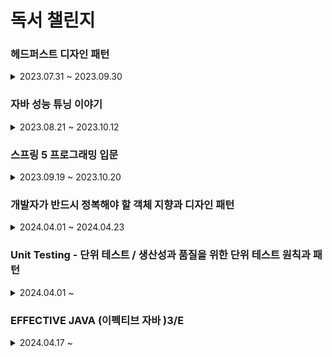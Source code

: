 # 독서 챌린지

### 헤드퍼스트 디자인 패턴

<details>

<summary>2023.07.31 ~ 2023.09.30</summary>

- [1일차 : 2023-07-31 (독서 전략 , 다짐) ](src/main/헤드퍼스트/1일차/1일차.md)
- [2일차 : 2023-08-01 (p.26 ~ 40) / 디자인패턴 소개 , 전략 패턴 ](src/main/헤드퍼스트/2일차/2일차.md)
- [3일차 : 2023-08-02 (p.41 ~ 55) / 인터페이스 설계 , 캡술화 ](src/main/헤드퍼스트/3일차/3일차.md)
- [4일차 : 2023-08-03 (p.56~ 69) / 전략패턴 , 상속보다는 구성](src/main/헤드퍼스트/4일차/4일차.md)
- [5일차 : 2023-08-04 (p.70~86) / 옵저버패턴 이해하기 ](src/main/헤드퍼스트/5일차/5일차.md)
- [6일차 : 2023-08-05 (p.87~101) / 옵저버패턴 구현  ](src/main/헤드퍼스트/6일차/6일차.md)
- [7일차 : 2023-08-07 (p.102~113) / 옵저버패턴 예시 , 푸시 & 풀 방식 ](src/main/헤드퍼스트/7일차/7일차.md)
- [8일차 : 2023-08-08 (p.114~125) / 데코레이퍼 패턴 소개 , OCP ](src/main/헤드퍼스트/8일차/8일차.md)
- [9일차 : 2023-08-09 (p.126~139) / 데코레이퍼 패턴 코드 예시  ](src/main/헤드퍼스트/9일차/9일차.md)
- [10일차 : 2023-08-10 (p.140~152) / 팩토리 패턴 소개  ](src/main/헤드퍼스트/10일차/10일차.md)
- [11일차 : 2023-08-11 (p.153~165) / 팩토리 패턴 예시 (피자 가게)  ](src/main/헤드퍼스트/11일차/11일차.md)
- [12일차 : 2023-08-12 (p.166~179) / 팩토리 패턴 객체 의존성 , 의존 관계 역전 원칙 DIP  ](src/main/헤드퍼스트/12일차/12일차.md)
- [13일차 : 2023-08-14 (p.180~189) / 추상 팩토리 도입  ](src/main/헤드퍼스트/13일차/13일차.md)
- [14일차 : 2023-08-15 (p.190~204) / 팩토리 메서드 패턴과 추상 팩토리 패턴  ](src/main/헤드퍼스트/14일차/14일차.md)
- [15일차 : 2023-08-16 (p.205~216) / 싱글톤 패턴 소개 (getInstance ,이른 초기화 , DCL)  ](src/main/헤드퍼스트/15일차/15일차.md)
- [16일차 : 2023-08-17 (p.217~226) / 싱글톤 패턴 정리  ](src/main/헤드퍼스트/16일차/16일차.md)
- [17일차 : 2023-08-18 (p.227~239) / 커맨드 패턴 소개   ](src/main/헤드퍼스트/17일차/17일차.md)
- [18일차 : 2023-08-19 (p.240~256) / 커맨드 패턴 구현   ](src/main/헤드퍼스트/18일차/18일차.md)
- [19일차 : 2023-08-21 (p.257~271) / 커맨드 패턴 활용   ](src/main/헤드퍼스트/19일차/19일차.md)
- [20일차 : 2023-08-22 (p.272~283) / 어댑터 패턴 소개  ](src/main/헤드퍼스트/20일차/20일차.md)
- [21일차 : 2023-08-23 (p.284~293) / 실전 어댑터 패턴,Enumeration vs Iterator , fail-fast , 퍼사드 패턴 맛보기  ](src/main/헤드퍼스트/21일차/21일차.md)
- [22일차 : 2023-08-24 (p.294~304) / 퍼사드 패턴 소개 , 최소 지식 원칙  ](src/main/헤드퍼스트/22일차/22일차.md)
- [23일차 : 2023-08-25 (p.305~316) / 퍼사드 패턴 vs 어댑터 패턴 , 템플릿 메소드 패턴 - 알고리즘 캡슐화 하기  ](src/main/헤드퍼스트/23일차/23일차.md)
- [24일차 : 2023-08-26 (p.317~334) / 템플릿 메소드 예시 ,구현  ](src/main/헤드퍼스트/24일차/24일.md)
- [25일차 : 2023-09-04 (p.335~345) / 템플릿 메소드 코드   ](src/main/헤드퍼스트/25일차/25일.md)
- [26일차 : 2023-09-05 (p.346~360) / 반복패턴 캡슐화하기  ](src/main/헤드퍼스트/26일차/26일차.md)
- [27일차 : 2023-09-06 (p.361~373) / Iterator 인터페이스 , 반복자 패턴   ](src/main/헤드퍼스트/27일차/27일차.md)
- [28일차 : 2023-09-07 (p.374~386) / 단일 역할 원칙, 반복자 패턴 코드   ](src/main/헤드퍼스트/28일차/28일차.md)
- [29일차 : 2023-09-08 (p.387~398) / 컴포지트 패턴 정의   ](src/main/헤드퍼스트/29일차/29일차.md)
- [30일차 : 2023-09-09 (p.399~414) / 컴포지트 패턴 구현   ](src/main/헤드퍼스트/30일차/30일차.md)
- [31일차 : 2023-09-11 (p.415~427) / 객체의 상태 바꾸기   ](src/main/헤드퍼스트/31일차/31일차.md)
- [32일차 : 2023-09-12 (p.428~439) / State 인터페이스 , OCP   ](src/main/헤드퍼스트/32일차/32일차.md)
- [33일차 : 2023-09-13 (p.440~452) / 상태 패턴   ](src/main/헤드퍼스트/33일차/33일차.md)
- [34일차 : 2023-09-14 (p.453~463) / 프록시 패턴   ](src/main/헤드퍼스트/34일차/34일차.md)
- [35일차 : 2023-09-15 (p.464~474) / 원격 메소드 - RMI  ](src/main/헤드퍼스트/35일차/35일차.md)
- [36일차 : 2023-09-16 (p.475~488) / 원격 프록시  ](src/main/헤드퍼스트/36일차/36일차.md)
- [37일차 : 2023-09-18 (p.489~502) / 프록시 패턴  ](src/main/헤드퍼스트/37일차/37일차.md)
- [38일차 : 2023-09-19 (p.503~513) / 보호 프록시  ](src/main/헤드퍼스트/38일차/38일차.md)
- [39일차 : 2023-09-20 (p.514~527) / 다양한 프록시 패턴   ](src/main/헤드퍼스트/39일차/39일차.md)
- [40일차 : 2023-09-21 (p.528~539) / 복합 패턴(어댑터 , 데코레이터 ,팩토리)   ](src/main/헤드퍼스트/40일차/40일차.md)
- [41일차 : 2023-09-22 (p.540~553) / 복합 패턴(컴포지트 , 옵저버)   ](src/main/헤드퍼스트/41일차/41일차.md)
- [42일차 : 2023-09-23 (p.554~564) / 복합 패턴 -MVC 패턴 )   ](src/main/헤드퍼스트/42일차/42일차.md)
- [43일차 : 2023-09-25 (p.565~579) / 모델, 뷰 , 컨트롤러 코드)   ](src/main/헤드퍼스트/43일차/43일차.md)
- [44일차 : 2023-09-26 (p.580~598) / BPM ,심박수 제어 코드)   ](src/main/헤드퍼스트/44일차/44일차.md)
- [45일차 : 2023-09-27 (p.599~609) / 디자인 패턴 정의 ,범주)   ](src/main/헤드퍼스트/45일차/45일차.md)
- [46일차 : 2023-09-28 (p.610~621) / 디자인 패턴 사용 지침)   ](src/main/헤드퍼스트/46일차/46일차.md)
- [47일차 : 2023-09-29 (p.622~635) / 다양한 디자인 패턴 (브리지 패턴 , 빌더 패턴)   ](src/main/헤드퍼스트/47일차/47일차.md)
- [48일차 : 2023-09-30 (p.636~649) / 다양한 디자인 패턴 (책임 연쇄, 플라이웨이트 ,인터프리터 ,중재자 , 메멘토 , 비지터 패턴)   ](src/main/헤드퍼스트/48일차/48일차.md)

</details>

### 자바 성능 튜닝 이야기 

<details>
<summary>2023.08.21 ~ 2023.10.12</summary>

- [1일차 : 2023-08-21 (p.1 ~16 ) / 디자인 패턴 꼭 써야 한다.](자바튜닝/1일차/1일차.md)
- [2일차 : 2023-08-22 (p.17 ~ 27 ) / 프로파일링 툴과 System 클래스 ](자바튜닝/2일차/2일차.md)
- [3일차 : 2023-08-23 (p.28 ~ 40 ) / System.currentTimeMillis 와 System.nanoTime  ](자바튜닝/3일차/3일차.md)
- [4일차 : 2023-08-24 (p.41 ~ 48 ) / String 대신 StringBuffer 와 StringBuilder  ](자바튜닝/4일차/4일차.md)
- [5일차 : 2023-08-25 (p.49 ~ 56 ) / String vsStringBuffer vs StringBuilder 응답 속도, 메모리 ,동작 원리  ](자바튜닝/5일차/5일차.md)
- [6일차 : 2023-08-26 (p.57 ~63 ) / Collection 및 Map 인터페이스   ](자바튜닝/6일차/6일차.md)
- [7일차 : 2023-08-28 (p.64 ~86 ) / Set ,List ,Map  구현 클래스 비교   ](자바튜닝/7일차/7일차.md)
- [8일차 : 2023-08-29 (p.87 ~101 ) / 조건문과 반복문에서의 성능   ](자바튜닝/8일차/8일차.md)
- [9일차 : 2023-09-14 (p.103 ~118 ) / static 제대로 사용하기    ](자바튜닝/9일차/9일차.md)
- [10일차 : 2023-09-18(p.119 ~ 132 ) / reflection , Class 정보    ](자바튜닝/10일차/10일차.md)
- [11일차 : 2023-09-19(p.133 ~ 144 ) / java Thread     ](자바튜닝/11일차/11일차.md)
- [12일차 : 2023-09-20(p.145 ~ 160  ) / synchronized 키워드       ](자바튜닝/12일차/12일차.md)
- [13일차 : 2023-09-23(p.161 ~ 171  ) /  IO 병목 현상      ](자바튜닝/13일차/13일차.md)
- [14일차 : 2023-09-24(p.172 ~  182 ) /  NIO       ](자바튜닝/14일차/14일차.md)
- [15일차 : 2023-09-25(p.183 ~ 199  ) /  로그를 효율적으로 관리하자        ](자바튜닝/15일차/15일차.md)
- [16일차 : 2023-09-26(p.201 ~ 218  ) /  스프링 프레임워크        ](자바튜닝/16일차/16일차.md)
- [17일차 : 2023-09-27(p.219 ~ 236   ) / DB 연결         ](자바튜닝/17일차/17일차.md)
- [18일차 : 2023-09-28(p.237 ~  260  ) / XML , JSON          ](자바튜닝/18일차/18일차.md)
- [19일차 : 2023-09-29(p.261 ~ 268    ) /  웹 서버 설정 (KeepAlive)          ](자바튜닝/19일차/19일차.md)
- [20일차 : 2023-09-30(p.269 ~ 276    ) / DB Connection Pool  , 스레드          ](자바튜닝/20일차/20일차.md)
- [21일차 : 2023-10-01(p.277 ~ 294    ) /  안드로이드 성능          ](자바튜닝/21일차/21일차.md)
- [22일차 : 2023-10-02(p.295 ~  305   ) / JVM HotSpot VM            ](자바튜닝/22일차/22일차.md)
- [23일차 : 2023-10-03(p.306 ~ 318     ) / JIT 컴파일 , 클래스 로더             ](자바튜닝/23일차/23일차.md)
- [24일차 : 2023-10-04(p.319 ~  327    ) /  GC , 런타임 데이터 영역            ](자바튜닝/24일차/24일차.md)
- [25일차 : 2023-10-05(p.328 ~  342    ) / 자바의 힙 영역, GC 종류 , 방식              ](자바튜닝/25일차/25일차.md)
- [26일차 : 2023-10-06(p.343 ~  362    ) / GC 튜닝                ](자바튜닝/26일차/26일차.md)
- [27일차 : 2023-10-07(p.363 ~  378    ) / GC 튜닝 절차                ](자바튜닝/27일차/27일차.md)
- [28일차 : 2023-10-10(p.379 ~   390   ) / JMX  (Java Management Extension)               ](자바튜닝/28일차/28일차.md)
- [29일차 : 2023-10-11(p.461 ~   469   ) / 캐시               ](자바튜닝/29일차/29일차.md)
- [30일차 : 2023-10-12  (p.425 ~ 438   ) / 애플리케이션에서 점검해야 할 대상들 ](자바튜닝/30일차/30일차.md)

</details>


### 스프링 5 프로그래밍 입문 

<details>

<summary>2023.09.19 ~ 2023.10.20</summary>

- [1일차 : 2023-09-19 (p.53 ~ 72  ) / 스프링 DI , 객체 조립기](스프링5/1일차/1일차.md)
- [2일차 : 2023-09-20 (p.73 ~ 88  ) / 스프링 컨테이너 , 생성자 DI , 세터 메서드 DI  ](스프링5/2일차/2일차.md)
- [3일차 : 2023-09-21 (p.89 ~ 102  ) /@Configuration ,  @Bean , 싱글톤   ](스프링5/3일차/3일차.md)
- [4일차 : 2023-09-23 (p.103 ~ 114  ) / 자동 의존 주입 @Autowired   ](스프링5/4일차/4일차.md)
- [5일차 : 2023-09-25 (p.115 ~ 127  ) / @Qualifier , @Autowried 필수 여부 (required = false , Optional , @Nullable)   ](스프링5/5일차/5일차.md)
- [6일차 : 2023-09-26 (p.128 ~ 140  ) / @Component , 컴포넌트 스캔    ](스프링5/6일차/6일차.md)
- [7일차 : 2023-09-27 (p.141 ~ 150  ) / 빈 라이프 사이클     ](스프링5/7일차/7일차.md)
- [8일차 : 2023-09-28 (p.151 ~ 157  ) / AOP 프록시 개념     ](스프링5/8일차/8일차.md)
- [9일차 : 2023-09-29 (p.158 ~ 166  ) / AOP 개념, 종류, 구현     ](스프링5/9일차/9일차.md)
- [10일차 : 2023-09-30 (p.167 ~ 177  ) / AOP 애노테이션 @Advice , @Pointcut   ](스프링5/10일차/10일차.md)
- [11일차 : 2023-10-01 (p.178 ~ 189  ) / DB 연동 , DataSource   ](스프링5/11일차/11일차.md)
- [12일차 : 2023-10-02 (p.190 ~ 208   ) / JdbcTemplate 쿼리 (query() , RowMapper , queryForObject() , PreparedStatementCreator)  ](스프링5/12일차/12일차.md)
- [13일차 : 2023-10-03 (p.209 ~ 231 ) / 트랜잭션 , @Transactional  ](스프링5/13일차/13일차.md)
- [14일차 : 2023-10-04 (p.232 ~ 248 ) / 스프링 MVC 설정   ](스프링5/14일차/14일차.md)
- [15일차 : 2023-10-05 (p.249 ~ 262 ) / 스프링 MVC 핸들러 ,컨트롤러  ](스프링5/15일차/15일차.md)
- [16일차 : 2023-10-06 (p.263 ~ 278  ) / 요청 파라미터 ](스프링5/16일차/16일차.md)
- [17일차 : 2023-10-10 (p.279 ~ 319  ) / 커맨드 객체, Model , ModelAndView  ](스프링5/17일차/17일차.md)
- [18일차 : 2023-10-11 (p.320 ~ 351   ) / 커맨드 객체 검증 , Validator  ](스프링5/18일차/18일차.md)
- [19일차 : 2023-10-12 (p.352 ~  369  ) / HttpSession   ](스프링5/19일차/19일차.md)
- [20일차 : 2023-10-14 (p.370 ~ 381    ) / Interceptor , 쿠키   ](스프링5/20일차/20일차.md)
- [21일차 : 2023-10-15 (p.382 ~ 404    ) / @DateTimeFormat , @Pathvariable , 익셉션 처리    ](스프링5/21일차/21일차.md)
- [22일차 : 2023-10-17 (p.414 ~ 439    ) / Json , @RestController  , ResponseEntity ](스프링5/22일차/22일차.md)
- [23일차 : 2023-10-20 (p.440 ~ 450    ) /  프로필과 프로퍼티  ](스프링5/23일차/23일차.md)

</details>

### 개발자가 반드시 정복해야 할 객체 지향과 디자인 패턴 


<details>

<summary>2024.04.01 ~ 2024.04.23 </summary>

- [1일차 : 2024-04-01 (p.12~ 28 ) / if-else 로 구성된 코드 수정](oop/docs/1일차.md)
- [2일차 : 2024-04-02 (p.29 ~ 44) / 객체 - 메시지, 의존](oop/docs/2일차/2일차.md)
- [3일차 : 2024-04-03 (p.45 ~ 77) / 캡슐화 (디미터 법칙), 다형성 & 추상화 ](oop/docs/3일차/3일차.md)
- [4일차 : 2024-04-04 (p.78 ~ 86 ) /인터페이스 , 추상화 ,테스트  ](oop/docs/4일차/4일차.md)
- [5일차 : 2024-04-05 (p.87 ~  102) / 상속 보다 조립   ](oop/docs/5일차/5일차.md)
- [6일차 : 2024-04-06 (p.104 ~ 136 ) / SOLID    ](oop/docs/6일차/6일차.md)
- [7일차 : 2024-04-07 (p.137 ~ 152 ) / DI와 서비스 로케이터,  DI 생성자 방식, 설정 메서드 방식     ](oop/docs/7일차/7일차.md)
- [8일차 : 2024-04-08 (p.152 ~ 172  ) / 서비스 로케이터 구현      ](oop/docs/8일차/8일차.md)
- [9일차 : 2024-04-17 (p.174 ~ 181  ) / 디자인 패턴 - 전략(strategy) 패턴       ](oop/docs/9일차/9일차.md)
- [10일차 : 2024-04-18 (p.182 ~ 197   ) /  탬플릿 메서드(template method ) 패턴과 상태(State) 패턴    ](oop/docs/10일차/10일차.md)
- [11일차 : 2024-04-19 (p.197 ~  208  ) / 프록시 (Proxy )패턴      ](oop/docs/11일차/11일차.md)
- [12일차 : 2024-04-20 (p.209 ~  227   ) / 옵저버 패턴     ](oop/docs/12일차/12일차.md)
- [13일차 : 2024-04-21 (p.228 ~ 235    ) / 미디에이터 (Mediator ) 패턴     ](oop/docs/13일차/13일차.md)
- [14일차 : 2024-04-22 (p.236 ~ 247    ) / 파사드 (Facade ) 패턴  , 추상 팩토리(Abstract Factory)  ](oop/docs/14일차/14일차.md)
- [15일차 : 2024-04-23 (p.248 ~  257   ) / 컴포지트(Composite) 패턴 , 널(Null) 객체 패턴  ](oop/docs/15일차/15일차.md)


</details>

### Unit Testing - 단위 테스트 / 생산성과 품질을 위한 단위 테스트 원칙과 패턴

<details>

<summary>2024.04.01 ~ </summary>

- [1일차 : 2024-04-01 (P.29 ~50 ) /단위 테스트 목표 , 테스트 커버리지 ](단위테스트/docs/1일차/1일차.md)
- [2일차 : 2024-04-02 (p.51 ~ 63) / 단위 테스트 격리 ,고전파 & 런던파 ](단위테스트/docs/2일차/2일차.md)
- [3일차 : 2024-04-03 (p.64 ~ 78 ) / 고전파와 런던파의 차이  ](단위테스트/docs/3일차/3일차.md)
- [4일차 : 2024-04-04 (p.79 ~ 95 ) / 단위 테스트 구성, 테스트 픽스처  ](단위테스트/docs/4일차/4일차.md)
- [5일차 : 2024-04-05 (p.96 ~ 109  ) / 단위 테스트 명명법   ](단위테스트/docs/5일차/5일차.md)
- [6일차 : 2024-04-06 (p.113 ~ 124 ) / 좋은 단위 테스트 : 회귀 방지, 리팩토링 내성     ](단위테스트/docs/6일차/6일차.md)
- [7일차 : 2024-04-07 (p.125 ~ 145  ) / 좋은 단위 테스트 : 빠른 피드백, 유지 보수성  / 이상적인 테스트     ](단위테스트/docs/7일차/7일차.md)
- [8일차 : 2024-04-17 (p.147 ~ 154  ) / 목과 테스트 취약성 , 목과 스텁의 구분     ](단위테스트/docs/8일차/8일차.md)
- [9일차 : 2024-04-18 (p.154 ~ 165  ) /  목과 스텁 CQS     ](단위테스트/docs/9일차/9일차.md)
- [10일차 : 2024-04-19 (p.165 ~ 175  ) /  목과 테스트 취약성 : 육각형 아키텍처       ](단위테스트/docs/10일차/10일차.md)
- [11일차 : 2024-04-20 (p.176 ~  181  ) /  단위 테스트 런던파 , 고전파 재고 , 5장 요약       ](단위테스트/docs/11일차/11일차.md)
- [12일차 : 2024-04-22 (p.183 ~194    ) /  단위 테스트 스타일     ](단위테스트/docs/12일차/12일차.md)
- [13일차 : 2024-04-23 (p.195 ~ 203    ) / 함수형 아키텍처의 이해      ](단위테스트/docs/13일차/13일차.md)
- [14일차 : 2024-04-24 (p.204 ~  225   ) /   함수형 아키텍처와 출력 기반 테스트로의 전환   ](단위테스트/docs/14일차/14일차.md)
- [15일차 : 2024-04-25 (p.227 ~ 236    ) /  가치 있는 단위 테스트를 위한 리팩터링 - 코드의 네 가지 유형    ](단위테스트/docs/15일차/15일차.md)

</details>


### EFFECTIVE JAVA (이펙티브 자바 )3/E  


<details>

<summary> 2024.04.17 ~ </summary>

- [1일차 : 2024-04-17 (p.7 ~ p.13) / 생성자 대신 정적 팩토리 메서드를 고려하라 ](effective-java/docs/1일차/1일차.md)
- [2일차 : 2024-04-18 (p.14 ~ 22  ) / 생성자에 매개변수가 많다면 빌더를 고려하라.  ](effective-java/docs/2일차/2일차.md)
- [3일차 : 2024-04-19 (p.23 ~ 30  ) / private 생성자나 열거 타입으로 싱글턴임을 보증하라 , 인스턴스화를 막으려거든 private 생성자를 사용하라 , 자원을 직접 명시하지 말고 의존 객체 주입을  사용하라 ](effective-java/docs/3일차/3일차.md)
- [4일차 : 2024-04-21 (p.31 ~ 35  ) /  불필요한 객체 생성을 피하라  ](effective-java/docs/4일차/4일차.md)
- [5일차 : 2024-04-23 (p.36 ~ 39  ) /  다 쓴 객체 참조를 해제하라  ](effective-java/docs/5일차/5일차.md)
- [6일차 : 2024-04-24 (p.40 ~ 46  ) / finalizer 와 cleaner 사용을 피하라    ](effective-java/docs/6일차/6일차.md)
- [7일차 : 2024-04-25 (p.47 ~ 50  ) / try-finally 보다는 try-with-resources 를 사용하라   ](effective-java/docs/7일차/7일차.md)
</details>